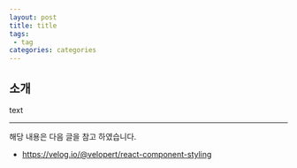 ```yaml
---
layout: post
title: title 
tags:
 - tag
categories: categories
---
```


## 소개
text

----
해당 내용은 다음 글을 참고 하였습니다.
- https://velog.io/@velopert/react-component-styling